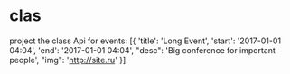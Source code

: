 # clas
project the class
Api for events:
[{
                'title': 'Long Event',
                'start': '2017-01-01 04:04',
                'end': '2017-01-01 04:04',
                "desc": 'Big conference for important people',
                "img": 'http://site.ru'
            }]
